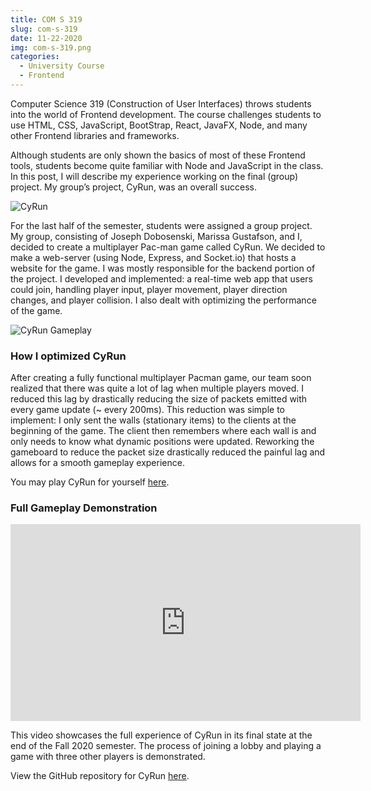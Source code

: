 ```yaml
---
title: COM S 319
slug: com-s-319
date: 11-22-2020
img: com-s-319.png
categories:
  - University Course
  - Frontend
---
```


Computer Science 319 (Construction of User Interfaces) throws students into the world of Frontend development. The course challenges students to use HTML, CSS, JavaScript, BootStrap, React, JavaFX, Node, and many other Frontend libraries and frameworks.

<!--more-->

Although students are only shown the basics of most of these Frontend tools, students become quite familiar with Node and JavaScript in the class. In this post, I will describe my experience working on the final (group) project. My group’s project, CyRun, was an overall success.

![CyRun](/blog-images/cyrun-logo.png)

For the last half of the semester, students were assigned a group project. My group, consisting of Joseph Dobosenski, Marissa Gustafson, and I, decided to create a multiplayer Pac-man game called CyRun. We decided to make a web-server (using Node, Express, and Socket.io) that hosts a website for the game. I was mostly responsible for the backend portion of the project. I developed and implemented: a real-time web app that users could join, handling player input, player movement, player direction changes, and player collision. I also dealt with optimizing the performance of the game.

![CyRun Gameplay](/blog-images/cyrun-gameplay.gif)

### How I optimized CyRun

After creating a fully functional multiplayer Pacman game, our team soon realized that there was quite a lot of lag when multiple players moved. I reduced this lag by drastically reducing the size of packets emitted with every game update (~ every 200ms). This reduction was simple to implement: I only sent the walls (stationary items) to the clients at the beginning of the game. The client then remembers where each wall is and only needs to know what dynamic positions were updated. Reworking the gameboard to reduce the packet size drastically reduced the painful lag and allows for a smooth gameplay experience.

You may play CyRun for yourself [here](http://cyrun.herokuapp.com/).

### Full Gameplay Demonstration

<iframe width="560" height="315" src="https://www.youtube.com/embed/cVsZwHIcCJM" title="YouTube video player" frameborder="0" allow="accelerometer; autoplay; clipboard-write; encrypted-media; gyroscope; picture-in-picture" allowfullscreen></iframe>

This video showcases the full experience of CyRun in its final state at the end of the Fall 2020 semester. The process of joining a lobby and playing a game with three other players is demonstrated.


View the GitHub repository for CyRun [here](https://github.com/ChristianLisle/cyrun).